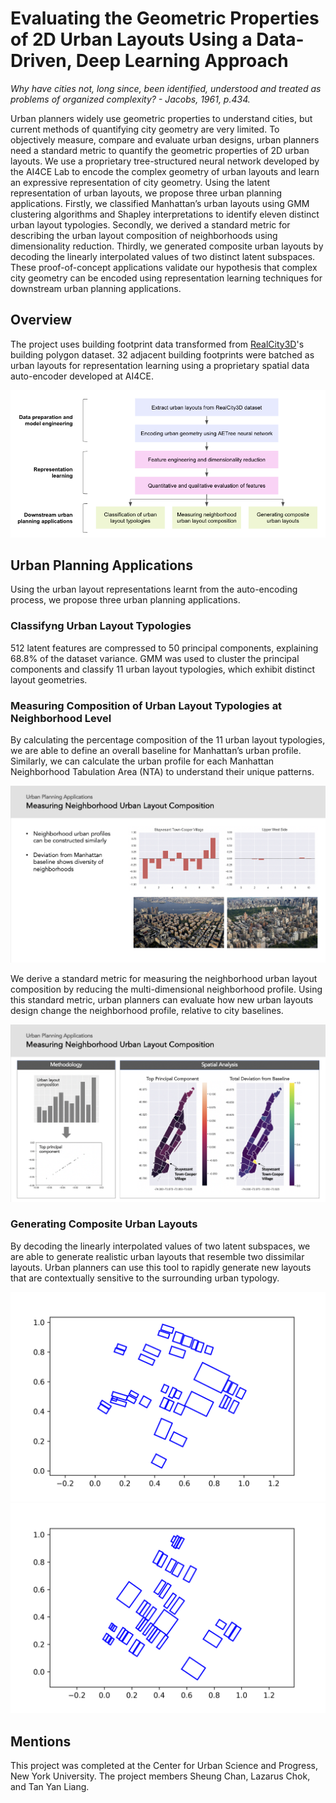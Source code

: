 # Evaluating the Geometric Properties of 2D Urban Layouts Using a Data-Driven, Deep Learning Approach

*Why have cities not, long since, been identified, understood and treated as problems of organized complexity? - Jacobs, 1961, p.434.*

Urban planners widely use geometric properties to understand cities, but current methods of quantifying city geometry are very limited. To objectively measure, compare and evaluate urban designs, urban planners need a standard metric to quantify the geometric properties of 2D urban layouts. We use a proprietary tree-structured neural network developed by the AI4CE Lab to encode the complex geometry of urban layouts and learn an expressive representation of city geometry. Using the latent representation of urban layouts, we propose three urban planning applications. Firstly, we classified Manhattan’s urban layouts using GMM clustering algorithms and Shapley interpretations to identify eleven distinct urban layout typologies. Secondly, we derived a standard metric for describing the urban layout composition of neighborhoods using dimensionality reduction. Thirdly, we generated composite urban layouts by decoding the linearly interpolated values of two distinct latent subspaces. These proof-of-concept applications validate our hypothesis that complex city geometry can be encoded using representation learning techniques for downstream urban planning applications.

## Overview

The project uses building footprint data transformed from [RealCity3D](https://ai4ce.github.io/RealCity3D/)'s building polygon dataset. 32 adjacent building footprints were batched as urban layouts for representation learning using a proprietary spatial data auto-encoder developed at AI4CE.

![Project Overview](/images/overview.png)

## Urban Planning Applications

Using the urban layout representations learnt from the auto-encoding process, we propose three urban planning applications.

### Classifyng Urban Layout Typologies

512 latent features are compressed to 50 principal components, explaining 68.8% of the dataset variance. GMM was used to cluster the principal components and classify 11 urban layout typologies, which exhibit distinct layout geometries.

### Measuring Composition of Urban Layout Typologies at Neighborhood Level

By calculating the percentage composition of the 11 urban layout typologies, we are able to define an overall baseline for Manhattan’s urban profile. Similarly, we can calculate the urban profile for each Manhattan Neighborhood Tabulation Area (NTA) to understand their unique patterns.

![Neighborhood Profiles](/images/neighborhood_profiles.png)

We derive a standard metric for measuring the neighborhood urban layout composition by reducing the multi-dimensional neighborhood profile. Using this standard metric, urban planners can evaluate how new urban layouts design change the neighborhood profile, relative to city baselines.

![Spatial Analysis](/images/spatial_analysis.png)

### Generating Composite Urban Layouts

By decoding the linearly interpolated values of two latent subspaces, we are able to generate realistic urban layouts that resemble two dissimilar layouts. Urban planners can use this tool to rapidly generate new layouts that are contextually sensitive to the surrounding urban typology.

![Interpolation Example 1](/images/interpolation.gif) ![Interpolation Example 2](/images/interpolation_2.gif)

## Mentions

This project was completed at the Center for Urban Science and Progress, New York University. The project members Sheung Chan, Lazarus Chok, and Tan Yan Liang.
